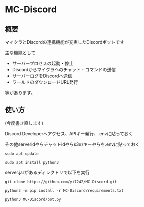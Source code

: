 # MC-Discord
## 概要
マイクラとDiscordの連携機能が充実したDiscordボットです

主な機能として
- サーバープロセスの起動・停止
- Discordからマイクラへのチャット・コマンドの送信
- サーバーログをDiscordへ送信
- ワールドのダウンロードURL発行

等があります。

## 使い方
(今度書き直します)

Discord Developerへアクセス、APIキー発行、.envに貼っておく

その他serveridやらチャットidやらs3のキーやらを.envに貼っておく

`sudo apt update`

`sudo apt install python3`

server.jarがあるディレクトリで以下を実行

`git clone https://github.com/yi7242/MC-Discord.git`

`python3 -m pip install -r MC-Discord/requirements.txt`

`python3 MC-Discord/bot.py`
